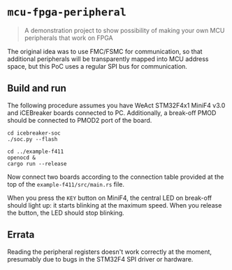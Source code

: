 # `mcu-fpga-peripheral`

> A demonstration project to show possibility of making your own MCU
> peripherals that work on FPGA

The original idea was to use FMC/FSMC for communication, so that additional
peripherals will be transparently mapped into MCU address space, but this
PoC uses a regular SPI bus for communication.

## Build and run

The following procedure assumes you have WeAct STM32F4x1 MiniF4 v3.0 and
iCEBreaker boards connected to PC. Additionally, a break-off PMOD should
be connected to PMOD2 port of the board. 

```console
cd icebreaker-soc
./soc.py --flash

cd ../example-f411
openocd &
cargo run --release
```

Now connect two boards according to the connection table provided at the top of
the `example-f411/src/main.rs` file.
 
When you press the `KEY` button on MiniF4, the central LED on break-off should
light up: it starts blinking at the maximum speed. When you release the button,
the LED should stop blinking.

## Errata

Reading the peripheral registers doesn't work correctly at the moment,
presumably due to bugs in the STM32F4 SPI driver or hardware.
